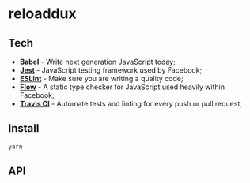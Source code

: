 # reloaddux



## Tech

-   [**Babel**](https://babeljs.io/) - Write next generation JavaScript today;
-   [**Jest**](https://facebook.github.io/jest) - JavaScript testing framework used by Facebook;
-   [**ESLint**](http://eslint.org/) - Make sure you are writing a quality code;
-   [**Flow**](https://flowtype.org/) - A static type checker for JavaScript used heavily within Facebook;
-   [**Travis CI**](https://travis-ci.org) - Automate tests and linting for every push or pull request;
    <!-- -   [**Documentation**](http://documentation.js.org/) - A documentation system so good, you'll actually write documentation. -->

## Install

```sh
yarn
```

## API

<!-- Generated by documentation.js. Update this documentation by updating the source code. Ues js DOC in src directory -->
